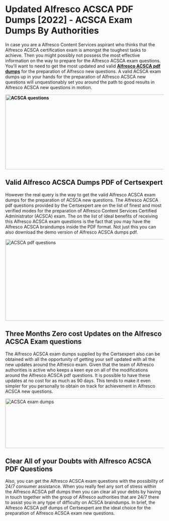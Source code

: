 <h1><strong>Updated Alfresco ACSCA PDF Dumps [2022] - ACSCA Exam Dumps By Authorities&nbsp;</strong></h1>
<p><span style="font-weight: 400;">In case you are a Alfresco Content Services aspirant who thinks that the Alfresco ACSCA certification exam is amongst the toughest tasks to achieve. Then you might possibly not possess the most effective information on the way to prepare for the Alfresco ACSCA exam questions. You'll want to need to get the most updated and valid <strong><a href="https://www.certsexpert.com/ACSCA-pdf-questions.html">Alfresco ACSCA pdf dumps</a></strong> for the preparation of Alfresco new questions. A valid  ACSCA exam dumps up in your hands for the preparation of Alfresco ACSCA new questions will unquestionably set you around the path to good results in Alfresco ACSCA new questions in motion.</span></p>
<p><span style="font-weight: 400;"><strong><img style="display: block; margin-left: auto; margin-right: auto;" src="https://i.ibb.co/QXh983F/73475278-2429792180625311-4586132736837681152-n.jpg" alt="ACSCA questions" width="632" height="238" /></strong></span></p>
<h2><strong>Valid Alfresco ACSCA Dumps PDF of Certsexpert</strong></h2>
<p><span style="font-weight: 400;">However the real query is the way to get the valid Alfresco ACSCA exam dumps for the preparation of ACSCA new questions. The Alfresco ACSCA pdf questions provided by the Certsexpert are on the list of finest and most verified modes for the preparation of Alfresco Content Services Certified Administrator (ACSCA) exam. The on the list of ideal benefits of receiving this Alfresco ACSCA exam questions is the fact that you may have the Alfresco ACSCA braindumps inside the PDF format. Not just this you can also download the demo version of Alfresco ACSCA dumps pdf.</span></p>
<p><span style="font-weight: 400;"><img style="display: block; margin-left: auto; margin-right: auto;" src="https://i.ibb.co/Jd8hN2L/76714008-3182067705200142-8735104740007870464-n.jpg" alt="ACSCA pdf questions" width="701" height="259" /></span></p>
<h2><strong>Three Months Zero cost Updates on the Alfresco ACSCA Exam questions</strong></h2>
<p><span style="font-weight: 400;">The Alfresco ACSCA exam dumps supplied by the Certsexpert also can be obtained with all the opportunity of getting your self updated with all the new updates around the Alfresco exam. Given that the team of Alfresco authorities is active who keeps a keen eye on all of the modifications around the Alfresco ACSCA pdf questions. It is possible to have these updates at no cost for as much as 90 days. This tends to make it even simpler for you personally to obtain on track for achievement in Alfresco ACSCA new questions.</span></p>
<p><span style="font-weight: 400;"><a href="https://www.certsexpert.com/ACSCA-pdf-questions.html"><img style="display: block; margin-left: auto; margin-right: auto;" src="https://i.ibb.co/TMnKrkJ/75398236-424489711531572-5064688549987614720-n.jpg" alt="ACSCA exam dumps" width="714" height="158" /></a></span></p>
<h2><strong>Clear All of your Doubts with Alfresco ACSCA PDF Questions</strong></h2>
<p>Also, you can get the Alfresco ACSCA exam questions with the possibility of 24/7 consumer assistance. When you really feel any sort of stress within the Alfresco ACSCA pdf dumps then you can clear all your debts by having in touch together with the group of Alfresco authorities that are 24/7 there to assist you in any type of difficulty on  ACSCA braindumps. In brief, the Alfresco ACSCA pdf dumps of Certsexpert are the ideal choice for the preparation of Alfresco ACSCA exam new questions.</p>
